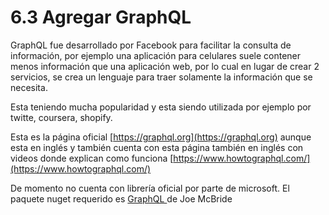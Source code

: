 # 6.3 Agregar GraphQL

GraphQL fue desarrollado por Facebook para facilitar la consulta de información, por ejemplo una aplicación para celulares suele contener menos información que una aplicación web, por lo cual en lugar de crear 2 servicios, se crea un lenguaje para traer solamente la información que se necesita.

Esta teniendo mucha popularidad y esta siendo utilizada por ejemplo por twitte, coursera, shopify.

Esta es la página oficial [https://graphql.org](https://graphql.org) aunque esta en inglés y también cuenta con esta página también en inglés con videos donde explican como funciona [https://www.howtographql.com/](https://www.howtographql.com/)

De momento no cuenta con librería oficial por parte de microsoft. El paquete nuget requerido es [GraphQL ](https://github.com/graphql-dotnet/graphql-dotnet)de Joe McBride





